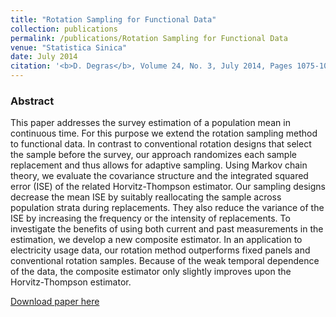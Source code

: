 ```yaml
---
title: "Rotation Sampling for Functional Data"
collection: publications
permalink: /publications/Rotation Sampling for Functional Data
venue: "Statistica Sinica"
date: July 2014
citation: '<b>D. Degras</b>, Volume 24, No. 3, July 2014, Pages 1075-1095.'
---
```


### Abstract
This paper addresses the survey estimation of a population mean in continuous time. For this purpose we extend the rotation sampling method to functional data. In contrast to conventional rotation designs that select the sample before the survey, our approach randomizes each sample replacement and thus allows for adaptive sampling. Using Markov chain theory, we evaluate the covariance structure and the integrated squared error (ISE) of the related Horvitz-Thompson estimator. Our sampling designs decrease the mean ISE by suitably reallocating the sample across population strata during replacements. They also reduce the variance of the ISE by increasing the frequency or the intensity of replacements. To investigate the benefits of using both current and past measurements in the estimation, we develop a new composite estimator. In an application to electricity usage data, our rotation method outperforms fixed panels and conventional rotation samples. Because of the weak temporal dependence of the data, the composite estimator only slightly improves upon the Horvitz-Thompson estimator.


[Download paper here](https://www.jstor.org/stable/24310978?seq=1)
